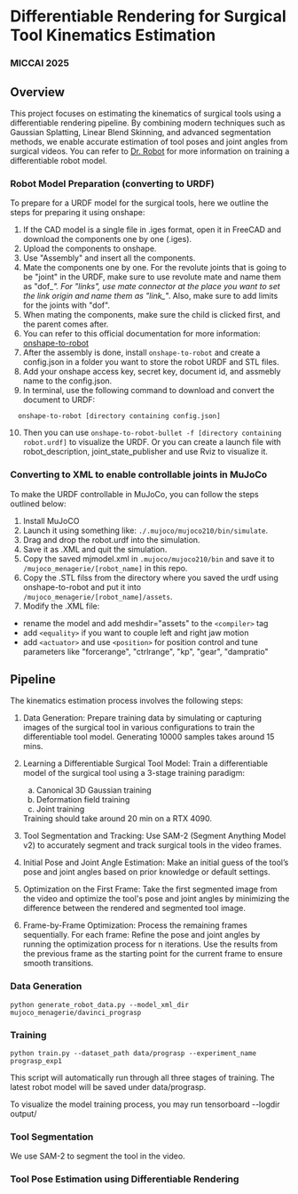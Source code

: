 
# Differentiable Rendering for Surgical Tool Kinematics Estimation
### MICCAI 2025

## Overview
This project focuses on estimating the kinematics of surgical tools using a differentiable rendering pipeline. By combining modern techniques such as Gaussian Splatting, Linear Blend Skinning, and advanced segmentation methods, we enable accurate estimation of tool poses and joint angles from surgical videos. You can refer to [Dr. Robot](https://github.com/cvlab-columbia/drrobot/tree/main) for more information on training a differentiable robot model.

### Robot Model Preparation (converting to URDF)
To prepare for a URDF model for the surgical tools, here we outline the steps for preparing it using onshape:
1. If the CAD model is a single file in .iges format, open it in FreeCAD and download the components one by one (.iges).
2. Upload the components to onshape.
3. Use "Assembly" and insert all the components.
4. Mate the components one by one. For the revolute joints that is going to be "joint" in the URDF, make sure to use revolute mate and name them as "dof_*". For "links", use mate connector at the place you want to set the link origin and name them as "link_*". Also, make sure to add limits for the joints with "dof".
5. When mating the components, make sure the child is clicked first, and the parent comes after.
6. You can refer to this official documentation for more information: [onshape-to-robot](https://onshape-to-robot.readthedocs.io/en/latest/design.html)  
7. After the assembly is done, install ```onshape-to-robot``` and create a config.json in a folder you want to store the robot URDF and STL files.
8. Add your onshape access key, secret key, document id, and assmebly name to the config.json.
9. In terminal, use the following command to download and convert the document to URDF:
  ``` 
    onshape-to-robot [directory containing config.json]
  ```
10. Then you can use ```onshape-to-robot-bullet -f [directory containing robot.urdf]``` to visualize the URDF. Or you can create a launch file with robot_description, joint_state_publisher and use Rviz to visualize it.

### Converting to XML to enable controllable joints in MuJoCo
To make the URDF controllable in MuJoCo, you can follow the steps outlined below:
1. Install MuJoCO
2. Launch it using something like: ```./.mujoco/mujoco210/bin/simulate```.
3. Drag and drop the robot.urdf into the simulation.
4. Save it as .XML and quit the simulation.
5. Copy the saved mjmodel.xml in ```.mujoco/mujoco210/bin``` and save it to ```/mujoco_menagerie/[robot_name]``` in this repo.
6. Copy the .STL filss from the directory where you saved the urdf using onshape-to-robot and put it into ```/mujoco_menagerie/[robot_name]/assets```.
7. Modify the .XML file:
  * rename the model and add meshdir="assets" to the ```<compiler>``` tag
  * add ```<equality>``` if you want to couple left and right jaw motion
  * add ```<actuator>``` and use ```<position>``` for position control and tune parameters like "forcerange", "ctrlrange", "kp", "gear", "dampratio"


## Pipeline
The kinematics estimation process involves the following steps:

1. Data Generation:
  Prepare training data by simulating or capturing images of the surgical tool in various configurations to train the differentiable tool model.
  Generating 10000 samples takes around 15 mins.

2. Learning a Differentiable Surgical Tool Model:
  Train a differentiable model of the surgical tool using a 3-stage training paradigm:

   <ol type="a">
     <li>Canonical 3D Gaussian training</li>
     <li>Deformation field training</li>
     <li>Joint training</li>
   </ol>
   Training should take around 20 min on a RTX 4090.

3. Tool Segmentation and Tracking:
    Use SAM-2 (Segment Anything Model v2) to accurately segment and track surgical tools in the video frames.

4. Initial Pose and Joint Angle Estimation:
    Make an initial guess of the tool’s pose and joint angles based on prior knowledge or default settings.

5. Optimization on the First Frame:
    Take the first segmented image from the video and optimize the tool's pose and joint angles by minimizing the difference between the rendered and segmented tool image.

6. Frame-by-Frame Optimization:
    Process the remaining frames sequentially. 
    For each frame:
    Refine the pose and joint angles by running the optimization process for n iterations.
    Use the results from the previous frame as the starting point for the current frame to ensure smooth transitions.

### Data Generation

```
python generate_robot_data.py --model_xml_dir mujoco_menagerie/davinci_prograsp
```

### Training 

```
python train.py --dataset_path data/prograsp --experiment_name prograsp_exp1
```
This script will automatically run through all three stages of training. The latest robot model will be saved under data/prograsp.

To visualize the model training process, you may run tensorboard --logdir output/


### Tool Segmentation
We use SAM-2 to segment the tool in the video.

### Tool Pose Estimation using Differentiable Rendering



